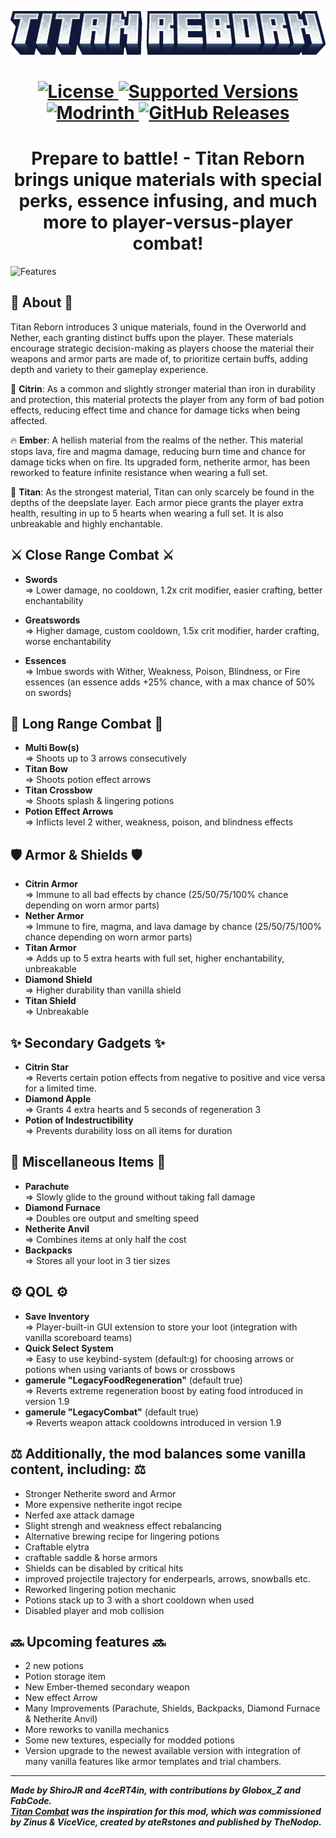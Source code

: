 <p align="center"><img src="header.png" alt="Logo" width="800"></p>

<h1 align="center">
  	<a href="https://github.com/4ceRT4in/TitanReborn/blob/master/LICENSE">
      <img src="https://img.shields.io/github/license/4ceRT4in/TitanReborn?style=for-the-badge&labelWidth=15&color=900c3f" alt="License">
    </a>
    <a href="https://github.com/4ceRT4in/TitanReborn">
      <img src="https://img.shields.io/badge/Available_for-MC_1.18.2-c70039?style=for-the-badge&labelWidth=15" alt="Supported Versions">
    </a>
    <a href="https://modrinth.com/">
      <img src="https://img.shields.io/badge/-modrinth-gray?style=for-the-badge&labelColor=green&labelWidth=15&logo=appveyor&logoColor=white" alt="Modrinth">
    </a>
    <a href="https://github.com/4ceRT4in/TitanReborn/releases">
      <img src="https://img.shields.io/github/v/release/0xJoeMama/throwing-knives?logo=github&style=for-the-badge" alt="GitHub Releases">
    </a>
</h1>

<h1 align="center">Prepare to battle! - Titan Reborn brings unique materials with special perks, essence infusing, and much more to player-versus-player combat!<br></h1>

![Features](https://cdn-raw.modrinth.com/data/9K53v0ys/images/cb7337a3f4a243e3186132bb504b2d118a01cd72.png)

📜 **About** 📜
---

Titan Reborn introduces 3 unique materials, found in the Overworld and Nether, each granting distinct buffs upon the player. These materials encourage strategic decision-making as players choose the material their weapons and armor parts are made of, to prioritize certain buffs, adding depth and variety to their gameplay experience.

🧪 **Citrin**: As a common and slightly stronger material than iron in durability and protection, this material protects the player from any form of bad potion effects, reducing effect time and chance for damage ticks when being affected. 

🔥 **Ember**: A hellish material from the realms of the nether. This material stops lava, fire and magma damage, reducing burn time and chance for damage ticks when on fire. Its upgraded form, netherite armor, has been reworked to feature infinite resistance when wearing a full set.

💜 **Titan**: As the strongest material, Titan can only scarcely be found in the depths of the deepslate layer. Each armor piece grants the player extra health, resulting in up to 5 hearts when wearing a full set. It is also unbreakable and highly enchantable.

⚔️ **Close Range Combat** ⚔️
---
- **Swords**\
=> Lower damage, no cooldown, 1.2x crit modifier, easier crafting, better enchantability
- **Greatswords**\
=> Higher damage, custom cooldown, 1.5x crit modifier, harder crafting, worse enchantability

- **Essences**\
=> Imbue swords with Wither, Weakness, Poison, Blindness, or Fire essences (an essence adds +25% chance, with a max chance of 50% on swords)

🏹 **Long Range Combat** 🏹
---
- **Multi Bow(s)**\
=> Shoots up to 3 arrows consecutively 
- **Titan Bow**\
=> Shoots potion effect arrows
- **Titan Crossbow**\
=> Shoots splash & lingering potions
- **Potion Effect Arrows**\
=> Inflicts level 2 wither, weakness, poison, and blindness effects 

🛡️ **Armor & Shields** 🛡️
---
- **Citrin Armor**\
=> Immune to all bad effects by chance (25/50/75/100% chance depending on worn armor parts)
- **Nether Armor**\
=> Immune to fire, magma, and lava damage by chance (25/50/75/100% chance depending on worn armor parts)
- **Titan Armor**\
=> Adds up to 5 extra hearts with full set, higher enchantability, unbreakable
- **Diamond Shield**\
=> Higher durability than vanilla shield
- **Titan Shield**\
=> Unbreakable


✨ **Secondary Gadgets** ✨
---
- **Citrin Star**\
=> Reverts certain potion effects from negative to positive and vice versa for a limited time.
- **Diamond Apple**\
=> Grants 4 extra hearts and 5 seconds of regeneration 3
- **Potion of Indestructibility**\
=> Prevents durability loss on all items for duration


🎒 **Miscellaneous Items** 🎒
---
- **Parachute**\
=> Slowly glide to the ground without taking fall damage
- **Diamond Furnace**\
=> Doubles ore output and smelting speed
- **Netherite Anvil**\
=> Combines items at only half the cost
- **Backpacks**\
=> Stores all your loot in 3 tier sizes


⚙️ **QOL** ⚙️
---
- **Save Inventory**\
=> Player-built-in GUI extension to store your loot (integration with vanilla scoreboard teams)
- **Quick Select System**\
=> Easy to use keybind-system (default:<kbd>g</kbd>) for choosing arrows or potions when using variants of bows or crossbows
- **gamerule "LegacyFoodRegeneration"** (default true)\
=> Reverts extreme regeneration boost by eating food introduced in version 1.9
- **gamerule "LegacyCombat"** (default true)\
=> Reverts weapon attack cooldowns introduced in version 1.9

⚖️ **Additionally, the mod balances some vanilla content, including:** ⚖️
---
- Stronger Netherite sword and Armor
- More expensive netherite ingot recipe
- Nerfed axe attack damage
- Slight strengh and weakness effect rebalancing
- Alternative brewing recipe for lingering potions 
- Craftable elytra
- craftable saddle & horse armors
- Shields can be disabled by critical hits
- improved projectile trajectory for enderpearls, arrows, snowballs etc.
- Reworked lingering potion mechanic 
- Potions stack up to 3 with a short cooldown when used
- Disabled player and mob collision

🔜 **Upcoming features** 🔜
---
- 2 new potions
- Potion storage item
- New Ember-themed secondary weapon
- New effect Arrow
- Many Improvements (Parachute, Shields, Backpacks, Diamond Furnace & Netherite Anvil)
- More reworks to vanilla mechanics
- Some new textures, especially for modded potions
- Version upgrade to the newest available version with integration of many vanilla features like armor templates and trial chambers. 
  
---
***Made by ShiroJR and 4ceRT4in, with contributions by Globox_Z and FabCode.\
[Titan Combat](https://www.curseforge.com/minecraft/mc-mods/titan-combat 'Titan Combat') was the inspiration for this mod, which was commissioned by Zinus & ViceVice, created by ateRstones and published by TheNodop.***
